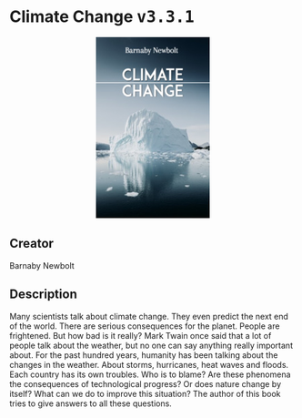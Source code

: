
# Climate Change <kbd>v3.3.1</kbd>

<center>
  <img src="./cover-1024.jpg"/>
</center>

## Creator
Barnaby Newbolt

## Description
Many scientists talk about climate change. They even predict the next end of the world. There are serious consequences for the planet. People are frightened. But how bad is it really? Mark Twain once said that a lot of people talk about the weather, but no one can say anything really important about. For the past hundred years, humanity has been talking about the changes in the weather. About storms, hurricanes, heat waves and floods. Each country has its own troubles. Who is to blame? Are these phenomena the consequences of technological progress? Or does nature change by itself? What can we do to improve this situation? The author of this book tries to give answers to all these questions. 
